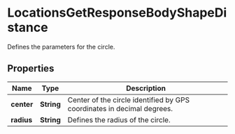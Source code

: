 

# LocationsGetResponseBodyShapeDistance

Defines the parameters for the circle.

## Properties

| Name | Type | Description |
|------------ | ------------- | ------------- |
|**center** | **String** | Center of the circle identified by GPS coordinates in decimal degrees. |
|**radius** | **String** | Defines the radius of the circle. |



